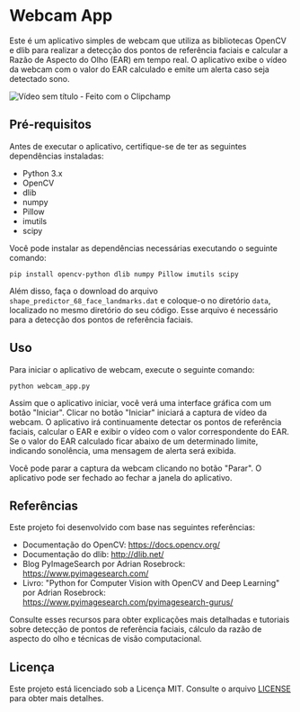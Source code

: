 # Webcam App

Este é um aplicativo simples de webcam que utiliza as bibliotecas OpenCV e dlib para realizar a detecção dos pontos de referência faciais e calcular a Razão de Aspecto do Olho (EAR) em tempo real. O aplicativo exibe o vídeo da webcam com o valor do EAR calculado e emite um alerta caso seja detectado sono.

![Vídeo sem título ‐ Feito com o Clipchamp](https://github.com/FelipeAmaral13/ProjetosVisaoComp/assets/5797933/0d9c1461-9a25-4f87-9848-24a5af08342e)


## Pré-requisitos

Antes de executar o aplicativo, certifique-se de ter as seguintes dependências instaladas:

- Python 3.x
- OpenCV
- dlib
- numpy
- Pillow
- imutils
- scipy

Você pode instalar as dependências necessárias executando o seguinte comando:

```
pip install opencv-python dlib numpy Pillow imutils scipy
```

Além disso, faça o download do arquivo `shape_predictor_68_face_landmarks.dat` e coloque-o no diretório `data`, localizado no mesmo diretório do seu código. Esse arquivo é necessário para a detecção dos pontos de referência faciais.

## Uso

Para iniciar o aplicativo de webcam, execute o seguinte comando:

```
python webcam_app.py
```

Assim que o aplicativo iniciar, você verá uma interface gráfica com um botão "Iniciar". Clicar no botão "Iniciar" iniciará a captura de vídeo da webcam. O aplicativo irá continuamente detectar os pontos de referência faciais, calcular o EAR e exibir o vídeo com o valor correspondente do EAR. Se o valor do EAR calculado ficar abaixo de um determinado limite, indicando sonolência, uma mensagem de alerta será exibida.

Você pode parar a captura da webcam clicando no botão "Parar". O aplicativo pode ser fechado ao fechar a janela do aplicativo.

## Referências

Este projeto foi desenvolvido com base nas seguintes referências:

- Documentação do OpenCV: https://docs.opencv.org/
- Documentação do dlib: http://dlib.net/
- Blog PyImageSearch por Adrian Rosebrock: https://www.pyimagesearch.com/
- Livro: "Python for Computer Vision with OpenCV and Deep Learning" por Adrian Rosebrock: https://www.pyimagesearch.com/pyimagesearch-gurus/

Consulte esses recursos para obter explicações mais detalhadas e tutoriais sobre detecção de pontos de referência faciais, cálculo da razão de aspecto do olho e técnicas de visão computacional.

## Licença

Este projeto está licenciado sob a Licença MIT. Consulte o arquivo [LICENSE](LICENSE) para obter mais detalhes.

